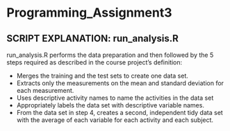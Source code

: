 # Programming_Assignment3


## SCRIPT EXPLANATION: run_analysis.R

run_analysis.R performs the data preparation and then followed by the 5 steps required as described in the course project’s definition:
* Merges the training and the test sets to create one data set.
* Extracts only the measurements on the mean and standard deviation for each measurement.
* Uses descriptive activity names to name the activities in the data set
* Appropriately labels the data set with descriptive variable names.
* From the data set in step 4, creates a second, independent tidy data set with the average of each variable for each activity and each subject.

